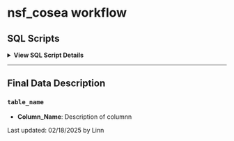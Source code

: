 # nsf_cosea workflow
## SQL Scripts
<details>
<summary><strong>View SQL Script Details</strong></summary>

### 1. `filtering_schools.sql`
1. Creates `UNIQUESCHOOLID` in `ga_school_contact_list` and `fte2024-1_enroll-demog_sch`
2. Filters schools by grade range into `filtered_schools`
3. Creates a table for alternative schools `alternative_schools`
4. Removes `alternative_schools` from `filtered_schools`
5. Joins `School Address`, `School City`, `State`, `lat` and `lon` from `ga_school_contact_list` to the new table `tbl_approvedschools`
6. Creates a `schoolgeom` column  that contains the point geom derived from the coordinates in `tbl_approvedschools`

---

### 2. `district_info.sql`
1. Extracts numeric portion of `State District ID` and store it as `district_id_clean` in `ncesdata2024`.
2. Joins the `Locale Code` from `ncesdata2024` to `tbl_approvedschools` using `SYSTEM_ID = district_id_clean`.
3. Converts `Locale Code` into simplified categories:  
   - **City** (`Locale Code` 11-19)  
   - **Suburb** (`Locale Code` 21-29)  
   - **Town** (`Locale Code` 31-39)  
   - **Rural** (`Locale Code` 41-49)  
4. Stores the locale type in the `Locale` column of `tbl_approvedschools`.  

---

### 3. `define_buffers.sql`
1. Creates `tbl_bufferlookup` to store buffer distances for different locale types.
2. Inserts predefined buffer distances:
   - **City** → 1 mile  
   - **Suburb** → 3 miles  
   - **Town** → 7 miles  
   - **Rural** → 18 miles  
3. Adds a `buffer_distance` column to `tbl_approvedschools`
4. Joins `buffer_distance` from `tbl_bufferlookup` to `tbl_approvedschools`

---

### 4. `attendance_zones.sql`

</details>

---

## Final Data Description
### `table_name`
- **Column_Name**: Description of columnn

Last updated: 02/18/2025 by Linn